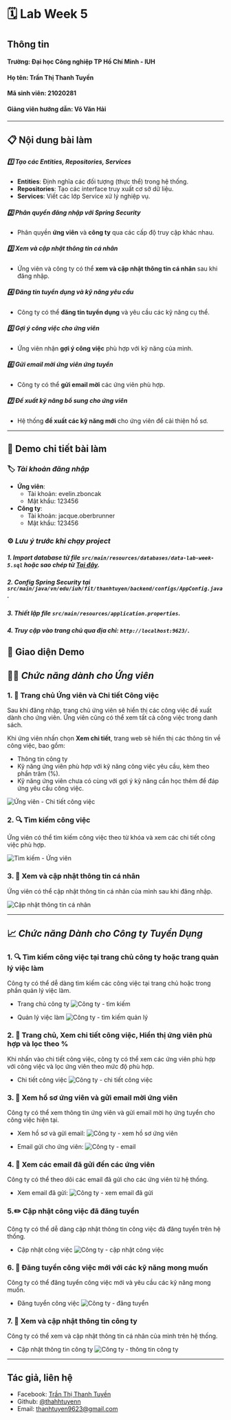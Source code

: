 # 🗓 **Lab Week 5**

## Thông tin
#### **Trường**: Đại học Công nghiệp TP Hồ Chí Minh - IUH  
#### **Họ tên**: Trần Thị Thanh Tuyền  
#### **Mã sinh viên**: 21020281  
#### **Giảng viên hướng dẫn**: Võ Văn Hải

---

## 📋 Nội dung bài làm
##### 1️⃣ Tạo các Entities, Repositories, Services 
- **Entities**: Định nghĩa các đối tượng (thực thể) trong hệ thống.
- **Repositories**: Tạo các interface truy xuất cơ sở dữ liệu.
- **Services**: Viết các lớp Service xử lý nghiệp vụ.

##### 2️⃣ Phân quyền đăng nhập với Spring Security 
- Phân quyền **ứng viên** và **công ty** qua các cấp độ truy cập khác nhau.

##### 3️⃣ Xem và cập nhật thông tin cá nhân 
- Ứng viên và công ty có thể **xem và cập nhật thông tin cá nhân** sau khi đăng nhập.

##### 4️⃣ Đăng tin tuyển dụng và kỹ năng yêu cầu  
- Công ty có thể **đăng tin tuyển dụng** và yêu cầu các kỹ năng cụ thể.

##### 5️⃣ Gợi ý công việc cho ứng viên  
- Ứng viên nhận **gợi ý công việc** phù hợp với kỹ năng của mình.

##### 6️⃣ Gửi email mời ứng viên ứng tuyển  
- Công ty có thể **gửi email mời** các ứng viên phù hợp.

##### 7️⃣ Đề xuất kỹ năng bổ sung cho ứng viên  
- Hệ thống **đề xuất các kỹ năng mới** cho ứng viên để cải thiện hồ sơ.

---

## 🌟 Demo chi tiết bài làm

### 🏷 *Tài khoản đăng nhập*
- **Ứng viên**:  
  - Tài khoản: evelin.zboncak  
  - Mật khẩu: 123456  
- **Công ty**:  
  - Tài khoản: jacque.oberbrunner  
  - Mật khẩu: 123456  

### ⚙ *Lưu ý trước khi chạy project*
##### 1. Import database từ file `src/main/resources/databases/data-lab-week-5.sql` hoặc sao chép từ [Tại đây](https://github.com/thahhtuyenn/TranThiThanhTuyen_21020281_WWW/blob/main/TranThiThanhTuyen_LabWeek5/src/main/resources/databases/data-lab-week-5.sql).
##### 2. Config Spring Security tại `src/main/java/vn/edu/iuh/fit/thanhtuyen/backend/configs/AppConfig.java`.
##### 3. Thiết lập file `src/main/resources/application.properties`.
##### 4. Truy cập vào trang chủ qua địa chỉ: `http://localhost:9623/`.

## 📍 Giao diện Demo
## 👩‍💻 *Chức năng dành cho Ứng viên*

### 1. 💼 Trang chủ Ứng viên và Chi tiết Công việc
Sau khi đăng nhập, trang chủ ứng viên sẽ hiển thị các công việc đề xuất dành cho ứng viên. Ứng viên cũng có thể xem tất cả công việc trong danh sách.

Khi ứng viên nhấn chọn **Xem chi tiết**, trang web sẽ hiển thị các thông tin về công việc, bao gồm:
- Thông tin công ty
- Kỹ năng ứng viên phù hợp với kỹ năng công việc yêu cầu, kèm theo phần trăm (%).
- Kỹ năng ứng viên chưa có cùng với gợi ý kỹ năng cần học thêm để đáp ứng yêu cầu công việc.

![Ứng viên - Chi tiết công việc](https://github.com/thahhtuyenn/TranThiThanhTuyen_21020281_WWW/blob/main/TranThiThanhTuyen_LabWeek5/demo/gif/uv-chi-tiet-cv.gif)


### 2. 🔍 Tìm kiếm công việc  
   Ứng viên có thể tìm kiếm công việc theo từ khóa và xem các chi tiết công việc phù hợp.

   ![Tìm kiếm - Ứng viên](https://github.com/thahhtuyenn/TranThiThanhTuyen_21020281_WWW/blob/main/TranThiThanhTuyen_LabWeek5/demo/uv-tim-kiem.png)

### 3. 📝 Xem và cập nhật thông tin cá nhân  
   Ứng viên có thể cập nhật thông tin cá nhân của mình sau khi đăng nhập.

   ![Cập nhật thông tin cá nhân](https://github.com/thahhtuyenn/TranThiThanhTuyen_21020281_WWW/blob/main/TranThiThanhTuyen_LabWeek5/demo/gif/uv-cap-nhat-ca-nhan.gif)

---

## 📈 *Chức năng Dành cho Công ty Tuyển Dụng*

### 1. 🔍 Tìm kiếm công việc tại trang chủ công ty hoặc trang quản lý việc làm
Công ty có thể dễ dàng tìm kiếm các công việc tại trang chủ hoặc trong phần quản lý việc làm.

- Trang chủ công ty
![Công ty - tìm kiếm](https://github.com/thahhtuyenn/TranThiThanhTuyen_21020281_WWW/blob/main/TranThiThanhTuyen_LabWeek5/demo/ct-tim-kiem.png)

- Quản lý việc làm
![Công ty - tìm kiếm quản lý](https://github.com/thahhtuyenn/TranThiThanhTuyen_21020281_WWW/blob/main/TranThiThanhTuyen_LabWeek5/demo/ct-tim-kiem-quan-ly.png)

### 2. 💼 Trang chủ, Xem chi tiết công việc, Hiển thị ứng viên phù hợp và lọc theo %
Khi nhấn vào chi tiết công việc, công ty có thể xem các ứng viên phù hợp với công việc và lọc ứng viên theo mức độ phù hợp.

- Chi tiết công việc
![Công ty - chi tiết công việc](https://github.com/thahhtuyenn/TranThiThanhTuyen_21020281_WWW/blob/main/TranThiThanhTuyen_LabWeek5/demo/gif/ct-chi-tiet-cv-loc-uv.gif)

### 3. 👤 Xem hồ sơ ứng viên và gửi email mời ứng viên
Công ty có thể xem thông tin ứng viên và gửi email mời họ ứng tuyển cho công việc hiện tại.

- Xem hồ sơ và gửi email:
![Công ty - xem hồ sơ ứng viên](https://github.com/thahhtuyenn/TranThiThanhTuyen_21020281_WWW/blob/main/TranThiThanhTuyen_LabWeek5/demo/gif/ho-so-uv-gui-email.gif)

- Email gửi cho ứng viên:
![Công ty - email](https://github.com/thahhtuyenn/TranThiThanhTuyen_21020281_WWW/blob/main/TranThiThanhTuyen_LabWeek5/demo/email.png)

### 4. 📧 Xem các email đã gửi đến các ứng viên
Công ty có thể theo dõi các email đã gửi cho các ứng viên từ hệ thống.

- Xem email đã gửi:
![Công ty - xem email đã gửi](https://github.com/thahhtuyenn/TranThiThanhTuyen_21020281_WWW/blob/main/TranThiThanhTuyen_LabWeek5/demo/gif/ct-email-da-gui.gif)

### 5.✏️ Cập nhật công việc đã đăng tuyển
Công ty có thể dễ dàng cập nhật thông tin công việc đã đăng tuyển trên hệ thống.

- Cập nhật công việc
![Công ty - cập nhật công việc](https://github.com/thahhtuyenn/TranThiThanhTuyen_21020281_WWW/blob/main/TranThiThanhTuyen_LabWeek5/demo/gif/ct-cap-nhat-cv.gif)

### 6. 📝 Đăng tuyển công việc mới với các kỹ năng mong muốn
Công ty có thể đăng tuyển công việc mới và yêu cầu các kỹ năng mong muốn.

- Đăng tuyển công việc
![Công ty - đăng tuyển](https://github.com/thahhtuyenn/TranThiThanhTuyen_21020281_WWW/blob/main/TranThiThanhTuyen_LabWeek5/demo/gif/ct-dang-tuyen.gif)

### 7. 🏢 Xem và cập nhật thông tin công ty
Công ty có thể xem và cập nhật thông tin cá nhân của mình trên hệ thống.

- Cập nhật thông tin công ty
![Công ty - thông tin công ty](https://github.com/thahhtuyenn/TranThiThanhTuyen_21020281_WWW/blob/main/TranThiThanhTuyen_LabWeek5/demo/gif/ct-cap-nhat-ca-nhan.gif)

---

## Tác giả, liên hệ
- Facebook: [Trần Thị Thanh Tuyền](https://www.facebook.com/thahhtuyenn090603)
- Github: [@thahhtuyenn](https://github.com/thahhtuyenn)
- Email: thanhtuyen9623@gmail.com
